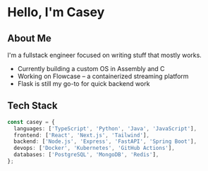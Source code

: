# Hello, I'm Casey

## About Me

I'm a fullstack engineer focused on writing stuff that mostly works.

- Currently building a custom OS in Assembly and C
- Working on Flowcase – a containerized streaming platform
- Flask is still my go-to for quick backend work

## Tech Stack

```ts
const casey = {
  languages: ['TypeScript', 'Python', 'Java', 'JavaScript'],
  frontend: ['React', 'Next.js', 'Tailwind'],
  backend: ['Node.js', 'Express', 'FastAPI', 'Spring Boot'],
  devops: ['Docker', 'Kubernetes', 'GitHub Actions'],
  databases: ['PostgreSQL', 'MongoDB', 'Redis'],
};

